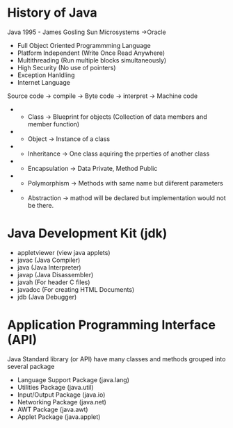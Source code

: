 # History of Java
Java 1995 - James Gosling Sun Microsystems ->Oracle
- Full Object Oriented Programmming Language
- Platform Independent (Write Once Read Anywhere)
- Multithreading (Run multiple blocks simultaneously)
- High Security (No use of pointers)
- Exception Hanldling
- Internet Language

Source code -> compile -> Byte code -> interpret -> Machine code 

- - Class -> Blueprint for objects (Collection of data members and member function)
- - Object -> Instance of a class
- - Inheritance -> One class aquiring the prperties of another class
- - Encapsulation -> Data Private, Method Public
- - Polymorphism -> Methods with same name but diiferent parameters
- - Abstraction -> mathod will be declared but implementation would not be there. 

# Java Development Kit (jdk)
- appletviewer (view java applets)
- javac (Java Compiler)
- java (Java Interpreter)
- javap (Java Disassembler)
- javah (For header C files)
- javadoc (For creating HTML Documents)
- jdb (Java Debugger)

# Application Programming Interface (API)
Java Standard library (or API) have many classes and methods grouped into several package
- Language Support Package (java.lang)
- Utilities Package (java.util)
- Input/Output Package (java.io)
- Networking Package (java.net)
- AWT Package (java.awt)
- Applet Package (java.applet)
